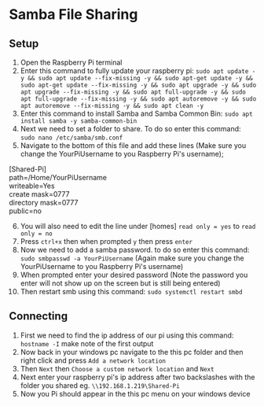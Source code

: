 # Samba File Sharing
## Setup

1. Open the Raspberry Pi terminal
2. Enter this command to fully update your raspberry pi: `sudo apt update -y && sudo apt update --fix-missing -y && sudo apt-get update -y && sudo apt-get update --fix-missing -y && sudo apt upgrade -y && sudo apt upgrade --fix-missing -y && sudo apt full-upgrade -y && sudo apt full-upgrade --fix-missing -y && sudo apt autoremove -y && sudo apt autoremove --fix-missing -y && sudo apt clean -y`
3. Enter this command to install Samba and Samba Common Bin: `sudo apt install samba -y samba-common-bin`
4. Next we need to set a folder to share. To do so enter this command: `sudo nano /etc/samba/smb.conf`
5. Navigate to the bottom of this file and add these lines (Make sure you change the YourPiUsername to you Raspberry Pi's username);

[Shared-Pi]  
path=/Home/YourPiUsername  
writeable=Yes  
create mask=0777  
directory mask=0777  
public=no

6. You will also need to edit the line under [homes] `read only = yes` to `read only = no`
7. Press `ctrl+x` then when prompted `y` then press `enter`
8. Now we need to add a samba password. to do so enter this command: `sudo smbpasswd -a YourPiUsername` (Again make sure you change the YourPiUsername to you Raspberry Pi's username)
9. When prompted enter your desired password (Note the password you enter will not show up on the screen but is still being entered)
10. Then restart smb using this command: `sudo systemctl restart smbd`

## Connecting

1. First we need to find the ip address of our pi using this command: `hostname -I` make note of the first output
2. Now back in your windows pc navigate to the this pc folder and then right click and press `Add a network location`
3. Then `Next` then `Choose a custom network location` and `Next`
4. Next enter your raspberry pi's ip address after two backslashes with the folder you shared eg. `\\192.168.1.219\Shared-Pi`
5. Now you Pi should appear in the this pc menu on your windows device
